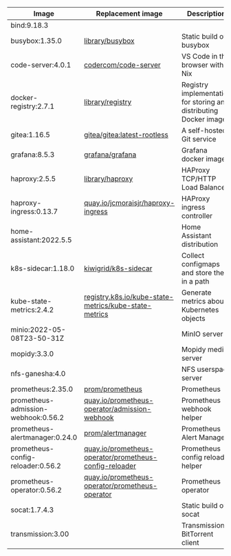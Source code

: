 | Image  | Replacement image | Description |
|---|---|---|
| bind:9.18.3 |  |  |
| busybox:1.35.0 | [library/busybox](https://hub.docker.com/_/busybox) | Static build of busybox |
| code-server:4.0.1 | [codercom/code-server](https://github.com/coder/code-server/blob/main/ci/release-image/Dockerfile) | VS Code in the browser with Nix |
| docker-registry:2.7.1 | [library/registry](https://hub.docker.com/_/registry) | Registry implementation for storing and distributing Docker images |
| gitea:1.16.5 | [gitea/gitea:latest-rootless](https://github.com/go-gitea/gitea/blob/main/Dockerfile.rootless) | A self-hosted Git service |
| grafana:8.5.3 | [grafana/grafana](https://github.com/grafana/grafana/blob/main/packaging/docker/ubuntu.Dockerfile) | Grafana docker image |
| haproxy:2.5.5 | [library/haproxy](https://github.com/docker-library/haproxy/blob/master/2.7/Dockerfile) | HAProxy TCP/HTTP Load Balancer |
| haproxy-ingress:0.13.7 | [quay.io/jcmoraisjr/haproxy-ingress](https://github.com/jcmoraisjr/haproxy-ingress/blob/master/rootfs/Dockerfile) | HAProxy ingress controller |
| home-assistant:2022.5.5 |  | Home Assistant distribution |
| k8s-sidecar:1.18.0 | [kiwigrid/k8s-sidecar](https://github.com/kiwigrid/k8s-sidecar/blob/master/Dockerfile) | Collect configmaps and store them in a path |
| kube-state-metrics:2.4.2 | [registry.k8s.io/kube-state-metrics/kube-state-metrics](https://github.com/kubernetes/kube-state-metrics/blob/master/Dockerfile) | Generate metrics about Kubernetes objects |
| minio:2022-05-08T23-50-31Z |  | MinIO server |
| mopidy:3.3.0 |  | Mopidy media server |
| nfs-ganesha:4.0 |  | NFS userspace server |
| prometheus:2.35.0 | [prom/prometheus](https://github.com/prometheus/prometheus/blob/main/Dockerfile) | Prometheus |
| prometheus-admission-webhook:0.56.2 | [quay.io/prometheus-operator/admission-webhook](https://github.com/prometheus-operator/prometheus-operator/blob/main/cmd/admission-webhook/Dockerfile) | Prometheus webhook helper |
| prometheus-alertmanager:0.24.0 | [prom/alertmanager](https://github.com/prometheus/alertmanager/blob/main/Dockerfile) | Prometheus Alert Manager |
| prometheus-config-reloader:0.56.2 | [quay.io/prometheus-operator/prometheus-config-reloader](https://github.com/prometheus-operator/prometheus-operator/blob/main/cmd/prometheus-config-reloader/Dockerfile) | Prometheus config reload helper |
| prometheus-operator:0.56.2 | [quay.io/prometheus-operator/prometheus-operator](https://github.com/prometheus-operator/prometheus-operator/blob/main/Dockerfile) | Prometheus operator |
| socat:1.7.4.3 |  | Static build of socat |
| transmission:3.00 |  | Transmission BitTorrent client |
